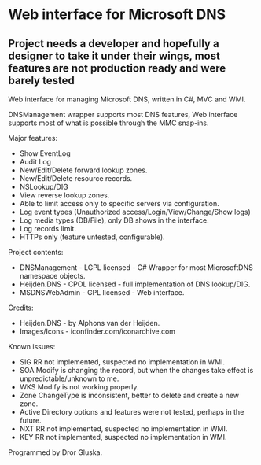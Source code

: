 # Web interface for Microsoft DNS

## Project needs a developer and hopefully a designer to take it under their wings, most features are not production ready and were barely tested ##

Web interface for managing Microsoft DNS, written in C#, MVC and WMI.

DNSManagement wrapper supports most DNS features, Web interface supports most of what is possible through the MMC snap-ins.

Major features:

* Show EventLog
* Audit Log
* New/Edit/Delete forward lookup zones.
* New/Edit/Delete resource records.
* NSLookup/DIG
* View reverse lookup zones.
* Able to limit access only to specific servers via configuration.
* Log event types (Unauthorized access/Login/View/Change/Show logs)
* Log media types (DB/File), only DB shows in the interface.
* Log records limit.
* HTTPs only (feature untested, configurable).

Project contents:

* DNSManagement - LGPL licensed - C# Wrapper for most MicrosoftDNS namespace objects.
* Heijden.DNS - CPOL licensed - full implementation of DNS lookup/DIG.
* MSDNSWebAdmin - GPL licensed - Web interface.

Credits:

* Heijden.DNS - by Alphons van der Heijden.
* Images/Icons - iconfinder.com/iconarchive.com

Known issues:

* SIG RR not implemented, suspected no implementation in WMI.
* SOA Modify is changing the record, but when the changes take effect is unpredictable/unknown to me. 
* WKS Modify is not working properly.
* Zone ChangeType is inconsistent, better to delete and create a new zone.
* Active Directory options and features were not tested, perhaps in the future.
* NXT RR not implemented, suspected no implementation in WMI.
* KEY RR not implemented, suspected no implementation in WMI.

Programmed by Dror Gluska. 
